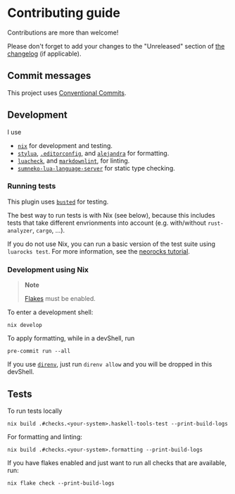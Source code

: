 # Contributing guide

Contributions are more than welcome!

Please don't forget to add your changes to the "Unreleased" section of [the changelog](./CHANGELOG.md)
(if applicable).

## Commit messages

This project uses [Conventional Commits](https://www.conventionalcommits.org/en/v1.0.0/).

## Development

I use

- [`nix`](https://nixos.org/download.html#download-nix) for development and testing.
- [`stylua`](https://github.com/JohnnyMorganz/StyLua),
  [`.editorconfig`](https://editorconfig.org/),
  and [`alejandra`](https://github.com/kamadorueda/alejandra)
  for formatting.
- [`luacheck`](https://github.com/mpeterv/luacheck),
  and [`markdownlint`](https://github.com/DavidAnson/markdownlint),
  for linting.
- [`sumneko-lua-language-server`](https://github.com/sumneko/lua-language-server/wiki/Diagnosis-Report#create-a-report)
  for static type checking.

### Running tests

This plugin uses [`busted`](https://lunarmodules.github.io/busted/) for testing.

The best way to run tests is with Nix (see below),
because this includes tests that take different
envrionments into account (e.g. with/without `rust-analyzer`, `cargo`, ...).

If you do not use Nix, you can run a basic version of the test suite using
`luarocks test`.
For more information, see the [neorocks tutorial](https://github.com/nvim-neorocks/neorocks#without-neolua).

### Development using Nix

> **Note**
>
> [Flakes](https://nixos.wiki/wiki/Flakes) must be enabled.

To enter a development shell:

```console
nix develop
```

To apply formatting, while in a devShell, run

```console
pre-commit run --all
```

If you use [`direnv`](https://direnv.net/),
just run `direnv allow` and you will be dropped in this devShell.

## Tests

To run tests locally

```console
nix build .#checks.<your-system>.haskell-tools-test --print-build-logs
```

For formatting and linting:

```console
nix build .#checks.<your-system>.formatting --print-build-logs
```

If you have flakes enabled and just want to run all checks that are available, run:

```console
nix flake check --print-build-logs
```
